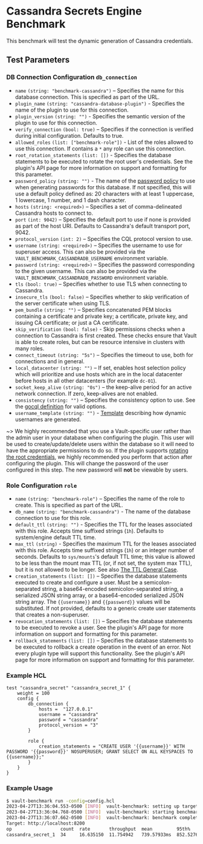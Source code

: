 # Cassandra Secrets Engine Benchmark
This benchmark will test the dynamic generation of Cassandra credentials.

## Test Parameters
### DB Connection Configuration `db_connection`
- `name` `(string: "benchmark-cassandra")` – Specifies the name for this database connection. This is specified as part of the URL.
- `plugin_name` `(string: "cassandra-database-plugin")` - Specifies the name of the plugin to use
  for this connection.
- `plugin_version` `(string: "")` - Specifies the semantic version of the plugin
  to use for this connection.
- `verify_connection` `(bool: true)` – Specifies if the connection is verified
  during initial configuration. Defaults to true.
- `allowed_roles` `(list: ["benchmark-role"])` - List of the roles allowed to use this connection.
  If contains a `*` any role can use this connection.
- `root_rotation_statements` `(list: [])` - Specifies the database statements to be
  executed to rotate the root user's credentials. See the plugin's API page for more
  information on support and formatting for this parameter.
- `password_policy` `(string: "")` - The name of the
  [password policy](/vault/docs/concepts/password-policies) to use when generating passwords
  for this database. If not specified, this will use a default policy defined as:
  20 characters with at least 1 uppercase, 1 lowercase, 1 number, and 1 dash character.
- `hosts` `(string: <required>)` – Specifies a set of comma-delineated Cassandra
  hosts to connect to.
- `port` `(int: 9042)` – Specifies the default port to use if none is provided
  as part of the host URI. Defaults to Cassandra's default transport port, 9042.
- `protocol_version` `(int: 2)` – Specifies the CQL protocol version to use.
- `username` `(string: <required>)` – Specifies the username to use for
  superuser access. This can also be provided via the `VAULT_BENCHMARK_CASSANDRADB_USERNAME` environment variable.
- `password` `(string: <required>)` – Specifies the password corresponding to
  the given username. This can also be provided via the `VAULT_BENCHMARK_CASSANDRADB_PASSWORD` environment variable.
- `tls` `(bool: true)` – Specifies whether to use TLS when connecting to
  Cassandra.
- `insecure_tls` `(bool: false)` – Specifies whether to skip verification of the
  server certificate when using TLS.
- `pem_bundle` `(string: "")` – Specifies concatenated PEM blocks containing a certificate and private key; a certificate, private key, and issuing CA certificate; or just a CA certificate.
- `skip_verification` `(bool: false)` - Skip permissions checks when a connection to Cassandra
  is first created. These checks ensure that Vault is able to create roles, but can be resource
  intensive in clusters with many roles.
- `connect_timeout` `(string: "5s")` – Specifies the timeout to use, both for
  connections and in general.
- `local_datacenter` `(string: "")` – If set, enables host selection policy
  which will prioritize and use hosts which are in the local datacenter before
  hosts in all other datacenters (for example `dc-01`).
- `socket_keep_alive` `(string: "0s")` – the keep-alive period for an active
  network connection. If zero, keep-alives are not enabled.
- `consistency` `(string: "")` – Specifies the consistency option to use. See
  the [gocql
  definition](https://github.com/gocql/gocql/blob/master/frame.go#L188) for
  valid options.
- `username_template` `(string: "")` - [Template](/vault/docs/concepts/username-templating) describing how dynamic usernames are generated.

~> We highly recommended that you use a Vault-specific user rather than the admin user
in your database when configuring the plugin. This user will be used to
create/update/delete users within the database so it will need to have the appropriate
permissions to do so. If the plugin supports
[rotating the root credentials](#rotate-root-credentials), we highly recommended
you perform that action after configuring the plugin. This will change the password
of the user configured in this step. The new password will **not** be viewable by users.

### Role Configuration `role`
- `name` `(string: "benchmark-role")` – Specifies the name of the role to create. This is specified as part of the URL.
- `db_name` `(string: "benchmark-cassandra")` - The name of the database connection to use for this role.
- `default_ttl` `(string: "")` - Specifies the TTL for the leases
  associated with this role. Accepts time suffixed strings (`1h`). Defaults to system/engine default TTL time.
- `max_ttl` `(string)` - Specifies the maximum TTL for the leases
  associated with this role. Accepts time suffixed strings (`1h`) or an integer number of seconds. Defaults to `sys/mounts`'s default TTL time; this value is allowed to be less than the mount max TTL (or, if not set, the system max TTL), but it is not allowed to be longer. See also [The TTL General Case](/vault/docs/concepts/tokens#the-general-case).
- `creation_statements` `(list: [])` – Specifies the database
  statements executed to create and configure a user. Must be a
  semicolon-separated string, a base64-encoded semicolon-separated string, a
  serialized JSON string array, or a base64-encoded serialized JSON string
  array. The `{{username}}` and `{{password}}` values will be substituted. If not
  provided, defaults to a generic create user statements that creates a
  non-superuser.
- `revocation_statements` `(list: [])` – Specifies the database statements to
  be executed to revoke a user. See the plugin's API page for more information
  on support and formatting for this parameter.
- `rollback_statements` `(list: [])` – Specifies the database statements to be
  executed to rollback a create operation in the event of an error. Not every
  plugin type will support this functionality. See the plugin's API page for
  more information on support and formatting for this parameter.

### Example HCL
```hcl
test "cassandra_secret" "cassandra_secret_1" {
    weight = 100
    config {
        db_connection {
            hosts =  "127.0.0.1"
            username = "cassandra"
            password = "cassandra"
            protocol_version = "3"
        }

        role {
            creation_statements = "CREATE USER '{{username}}' WITH PASSWORD '{{password}}' NOSUPERUSER; GRANT SELECT ON ALL KEYSPACES TO {{username}};"
        }
    }
}
```

### Example Usage
```bash
$ vault-benchmark run -config=config.hcl             
2023-04-27T13:36:04.553-0500 [INFO]  vault-benchmark: setting up targets
2023-04-27T13:36:04.768-0500 [INFO]  vault-benchmark: starting benchmarks: duration=2s
2023-04-27T13:36:07.662-0500 [INFO]  vault-benchmark: benchmark complete
Target: http://localhost:8200
op                  count  rate       throughput  mean         95th%         99th%      successRatio
cassandra_secret_1  34     16.635150  11.754942   739.57933ms  852.527624ms  859.465ms  100.00%
```
